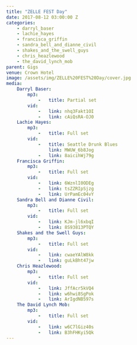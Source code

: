 ```yaml
---
title: "ZELLE FEST Day"
date: 2017-08-12 03:00:00 Z
categories:
    - darryl_baser
    - lachie_hayes
    - francisca_griffin
    - sandra_bell_and_dianne_civil
    - shakes_and_the_swell_guys
    - chris_heazlewood
    - the_david_lynch_mob
parent: Gigs
venue: Crown Hotel
image: /assets/img/ZELLE%20FEST%20Day/cover.jpg
media:
    Darryl Baser:
        mp3:
            -   title: Partial set
        vid:
            -   link: nhq3Fakt1OI
            -   link: cAiQsRA-OJ0
    Lachie Hayes:
        mp3:
            -   title: Full set
        vid:
            -   title: Seattle Drunk Blues
                link: MWUW_6b8Jog
            -   link: 8aicihWj79g
    Francisca Griffin:
        mp3:
            -   title: Full set
        vid:
            -   link: 6WznlI0ODEg
            -   link: tsZZRIpSjzg
            -   link: UrPamEc04vY
    Sandra Bell and Dianne Civil:
        mp3:
            -   title: Full set
        vid:
            -   link: KJm-jl6xbqI
            -   link: 8S93813PTQY
    Shakes and the Swell Guys:
        mp3:
            -   title: Full set
        vid:
            -   link: cwaeYAlW8kk
            -   link: guLkBht47jw
    Chris Heazlewood:
        mp3:
            -   title: Full set
        vid:
            -   link: JffAcr5kVQ4
            -   link: w6hwi8SgPok
            -   link: ArIgdNB597s
    The David Lynch Mob:
        mp3:
            -   title: Full set
        vid:
            -   link: w6C7lGiz40s
            -   link: B3hFHKyi5Qk
---
```


